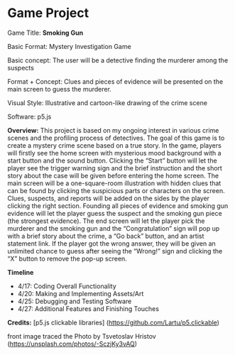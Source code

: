 # Game Project

Game Title: **Smoking Gun**

Basic Format: Mystery Investigation Game

Basic concept: The user will be a detective finding the murderer among the suspects

Format + Concept: Clues and pieces of evidence will be presented on the main screen to guess the murderer.

Visual Style: Illustrative and cartoon-like drawing of the crime scene

Software: p5.js

**Overview:**
This project is based on my ongoing interest in various crime scenes and the profiling process of detectives. The goal of this game is to create a mystery crime scene based on a true story. In the game, players will firstly see the home screen with mysterious mood background with a start button and the sound button. Clicking the “Start” button will let the player see the trigger warning sign and the brief instruction and the short story about the case will be given before entering the home screen. The main screen will be a one-square-room illustration with hidden clues that can be found by clicking the suspicious parts or characters on the screen. Clues, suspects, and reports will be added on the sides by the player clicking the right section. Founding all pieces of evidence and smoking gun evidence will let the player guess the suspect and the smoking gun piece (the strongest evidence). The end screen will let the player pick the murderer and the smoking gun and the “Congratulation” sign will pop up with a brief story about the crime, a “Go back” button, and an artist statement link. If the player got the wrong answer, they will be given an unlimited chance to guess after seeing the “Wrong!” sign and clicking the “X” button to remove the pop-up screen.

**Timeline**
- 4/17: Coding Overall Functionality
- 4/20: Making and Implementing Assets/Art
- 4/25: Debugging and Testing Software
- 4/27: Additional Features and Finishing Touches

**Credits:**
[p5.js clickable libraries] (https://github.com/Lartu/p5.clickable)

front image traced the Photo by Tsvetoslav Hristov (https://unsplash.com/photos/-SczjKy3vAQ)
